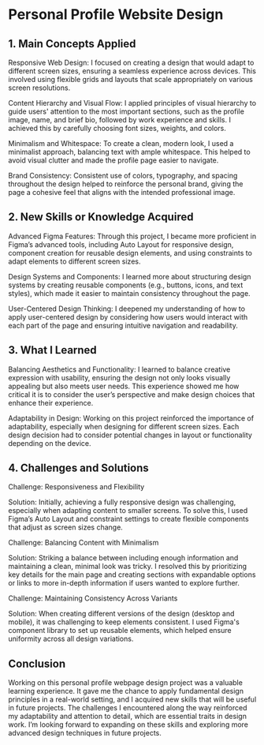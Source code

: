 # Personal Profile Website Design

## 1. Main Concepts Applied

Responsive Web Design: I focused on creating a design that would adapt to different screen sizes, ensuring a seamless experience across devices. This involved using flexible grids and layouts that scale appropriately on various screen resolutions.

Content Hierarchy and Visual Flow: I applied principles of visual hierarchy to guide users' attention to the most important sections, such as the profile image, name, and brief bio, followed by work experience and skills. I achieved this by carefully choosing font sizes, weights, and colors.

Minimalism and Whitespace: To create a clean, modern look, I used a minimalist approach, balancing text with ample whitespace. This helped to avoid visual clutter and made the profile page easier to navigate.

Brand Consistency: Consistent use of colors, typography, and spacing throughout the design helped to reinforce the personal brand, giving the page a cohesive feel that aligns with the intended professional image.


## 2. New Skills or Knowledge Acquired

Advanced Figma Features: Through this project, I became more proficient in Figma’s advanced tools, including Auto Layout for responsive design, component creation for reusable design elements, and using constraints to adapt elements to different screen sizes.

Design Systems and Components: I learned more about structuring design systems by creating reusable components (e.g., buttons, icons, and text styles), which made it easier to maintain consistency throughout the page.

User-Centered Design Thinking: I deepened my understanding of how to apply user-centered design by considering how users would interact with each part of the page and ensuring intuitive navigation and readability.


## 3. What I Learned
Balancing Aesthetics and Functionality: I learned to balance creative expression with usability, ensuring the design not only looks visually appealing but also meets user needs. This experience showed me how critical it is to consider the user’s perspective and make design choices that enhance their experience.

Adaptability in Design: Working on this project reinforced the importance of adaptability, especially when designing for different screen sizes. Each design decision had to consider potential changes in layout or functionality depending on the device.


## 4. Challenges and Solutions

Challenge: Responsiveness and Flexibility

Solution: Initially, achieving a fully responsive design was challenging, especially when adapting content to smaller screens. To solve this, I used Figma’s Auto Layout and constraint settings to create flexible components that adjust as screen sizes change.


Challenge: Balancing Content with Minimalism

Solution: Striking a balance between including enough information and maintaining a clean, minimal look was tricky. I resolved this by prioritizing key details for the main page and creating sections with expandable options or links to more in-depth information if users wanted to explore further.


Challenge: Maintaining Consistency Across Variants

Solution: When creating different versions of the design (desktop and mobile), it was challenging to keep elements consistent. I used Figma's component library to set up reusable elements, which helped ensure uniformity across all design variations.



## Conclusion
Working on this personal profile webpage design project was a valuable learning experience. It gave me the chance to apply fundamental design principles in a real-world setting, and I acquired new skills that will be useful in future projects. The challenges I encountered along the way reinforced my adaptability and attention to detail, which are essential traits in design work. I’m looking forward to expanding on these skills and exploring more advanced design techniques in future projects.
